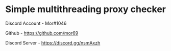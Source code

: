 # Simple multithreading proxy checker
Discord Account - Mor#1046

Github - https://github.com/mor69

Discord Server - https://discord.gg/nsmAxzh
